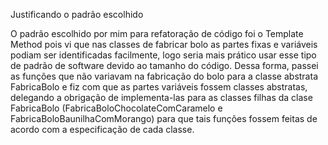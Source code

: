 Justificando o padrão escolhido

O padrão escolhido por mim para refatoração de código 
foi o Template Method pois vi que nas classes de fabricar
bolo as partes fixas e variáveis podiam ser identificadas
facilmente, logo seria mais prático usar esse tipo de padrão
de software devido ao tamanho do código. Dessa forma, passei
as funções que não variavam na fabricação do bolo para a 
classe abstrata FabricaBolo e fiz com que as partes variáveis
fossem classes abstratas, delegando a obrigação de implementa-las
para as classes filhas da clase FabricaBolo (FabricaBoloChocolateComCaramelo
e FabricaBoloBaunilhaComMorango) para que tais funções fossem
feitas de acordo com a especificação de cada classe.
